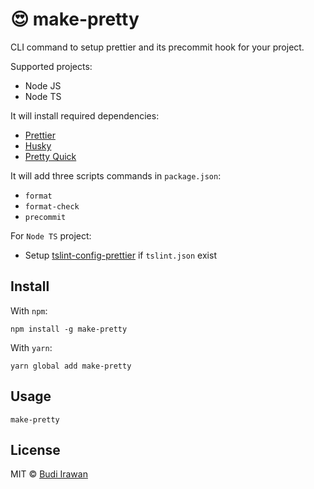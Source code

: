 # 😍 make-pretty
CLI command to setup prettier and its precommit hook for your project.

Supported projects:
- Node JS
- Node TS

It will install required dependencies:
- [Prettier](https://github.com/prettier/prettier)
- [Husky](https://github.com/typicode/husky)
- [Pretty Quick](https://github.com/azz/pretty-quick)

It will add three scripts commands in `package.json`:
- `format`
- `format-check`
- `precommit`

For `Node TS` project:
- Setup [tslint-config-prettier](https://github.com/alexjoverm/tslint-config-prettier) if `tslint.json` exist

## Install
With `npm`:

```shellsession
npm install -g make-pretty
```

With `yarn`:

```shellsession
yarn global add make-pretty
```

## Usage
```shellsession
make-pretty
```

## License
MIT © [Budi Irawan](https://budiirawan.com)
